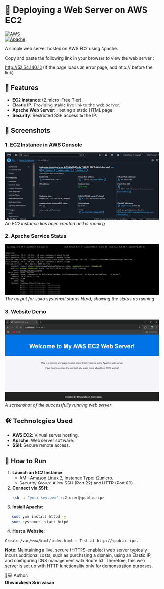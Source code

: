 # 🚀 Deploying a Web Server on AWS EC2  

[![AWS](https://img.shields.io/badge/AWS-FF9900?style=for-the-badge&logo=amazonaws&logoColor=white)](https://aws.amazon.com)  
[![Apache](https://img.shields.io/badge/Apache-D22128?style=for-the-badge&logo=apache&logoColor=white)](https://httpd.apache.org)  

A simple web server hosted on AWS EC2 using Apache.  

Copy and paste the following link in your browser to view the web server :

http://52.54.140.13
(If the page loads an error page, add http:// before the link)

## 🌟 Features  
- **EC2 Instance**: t2.micro (Free Tier).
- **Elastic IP**: Providing stable live link to the web server. 
- **Apache Web Server**: Hosting a static HTML page.  
- **Security**: Restricted SSH access to the IP.  

## 📸 Screenshots  
### 1. EC2 Instance in AWS Console  
![EC2 Instance](assets/EC2_Instance_in_AWS_Console.png)  
*An EC2 instance has been created and is running*


### 2. Apache Service Status  
![Apache Status](assets/Apache_Service_Status.png)  
*The output for sudo systemctl status httpd, showing the status as running*


### 3. Website Demo  
![Website](assets/Website_Demo.png)  
*A screenshot of the successfully running web server*


## 🛠️ Technologies Used  
- **AWS EC2**: Virtual server hosting.  
- **Apache**: Web server software.  
- **SSH**: Secure remote access.  

## 🚀 How to Run  
1. **Launch an EC2 Instance**:  
   - AMI: Amazon Linux 2, Instance Type: t2.micro.  
   - Security Group: Allow SSH (Port 22) and HTTP (Port 80).  
2. **Connect via SSH**:  
   ```bash  
   ssh -i "your-key.pem" ec2-user@<public-ip>  
   ```
3. **Install Apache**:
```bash
   sudo yum install httpd -y  
   sudo systemctl start httpd
```
4. **Host a Website**:
```bash
Create /var/www/html/index.html → Test at http://<public-ip>.
```

**Note**:
Maintaining a live, secure (HTTPS-enabled) web server typically incurs additional costs, such as purchasing a domain, using an Elastic IP, and configuring DNS management with Route 53. Therefore, this web server is set up with HTTP functionality only for demonstration purposes.

👨💻 Author:  
  **Dhwarakesh Srinivasan**
